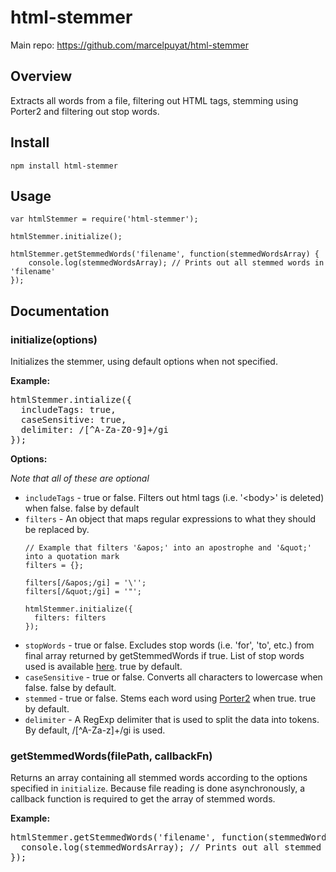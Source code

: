 # html-stemmer #

Main repo: https://github.com/marcelpuyat/html-stemmer

## Overview ##

Extracts all words from a file, filtering out HTML tags, stemming using Porter2 and filtering out stop words.  

## Install ##

	npm install html-stemmer

## Usage ##

	var htmlStemmer = require('html-stemmer');

	htmlStemmer.initialize();

	htmlStemmer.getStemmedWords('filename', function(stemmedWordsArray) {
		console.log(stemmedWordsArray); // Prints out all stemmed words in 'filename'
	});

## Documentation ##

### initialize(options)

Initializes the stemmer, using default options when not specified.

__Example:__
<pre>
htmlStemmer.intialize({
  includeTags: true,
  caseSensitive: true,
  delimiter: /[^A-Za-Z0-9]+/gi
});
</pre>
	
__Options:__

*Note that all of these are optional*
* `includeTags` - true or false. Filters out html tags (i.e. '\<body\>' is deleted) when false. false by default
* `filters` - An object that maps regular expressions to what they should be replaced by.
	```
	// Example that filters '&apos;' into an apostrophe and '&quot;' into a quotation mark
	filters = {};
	
	filters[/&apos;/gi] = '\'';
	filters[/&quot;/gi] = '"';
	
	htmlStemmer.initialize({
	  filters: filters
	});
	```
* `stopWords` - true or false. Excludes stop words (i.e. 'for', 'to', etc.) from final array returned by getStemmedWords if true. List of stop words used is available [here](https://github.com/huned/node-stopwords/blob/master/english.js). true by default.
* `caseSensitive` - true or false. Converts all characters to lowercase when false. false by default.
* `stemmed` - true or false. Stems each word using [Porter2](https://www.npmjs.com/package/stem-porter) when true. true by default.
* `delimiter` - A RegExp delimiter that is used to split the data into tokens. By default, /[^A-Za-z]+/gi is used.

### getStemmedWords(filePath, callbackFn)

Returns an array containing all stemmed words according to the options specified in `initialize`. Because file reading is done asynchronously, a callback function is required to get the array of stemmed words.

__Example:__
<pre>
htmlStemmer.getStemmedWords('filename', function(stemmedWordsArray) {
  console.log(stemmedWordsArray); // Prints out all stemmed words in 'filename'
});
</pre>
